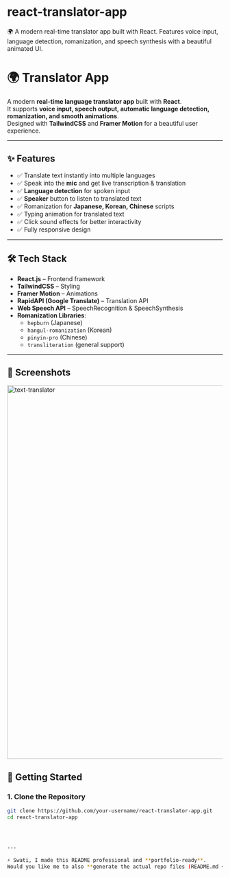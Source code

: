 # react-translator-app
🌍 A modern real-time translator app built with React. Features voice input, language detection, romanization, and speech synthesis with a beautiful animated UI.
# 🌍 Translator App

A modern **real-time language translator app** built with **React**.  
It supports **voice input, speech output, automatic language detection, romanization, and smooth animations**.  
Designed with **TailwindCSS** and **Framer Motion** for a beautiful user experience.  

---

## ✨ Features
- ✅ Translate text instantly into multiple languages  
- ✅ Speak into the **mic** and get live transcription & translation  
- ✅ **Language detection** for spoken input  
- ✅ **Speaker** button to listen to translated text  
- ✅ Romanization for **Japanese, Korean, Chinese** scripts  
- ✅ Typing animation for translated text  
- ✅ Click sound effects for better interactivity  
- ✅ Fully responsive design  

---

## 🛠️ Tech Stack
- **React.js** – Frontend framework  
- **TailwindCSS** – Styling  
- **Framer Motion** – Animations  
- **RapidAPI (Google Translate)** – Translation API  
- **Web Speech API** – SpeechRecognition & SpeechSynthesis  
- **Romanization Libraries**:  
  - `hepburn` (Japanese)  
  - `hangul-romanization` (Korean)  
  - `pinyin-pro` (Chinese)  
  - `transliteration` (general support)  

---
## 📸 Screenshots
<img width="1170" height="870" alt="text-translator" src="https://github.com/user-attachments/assets/e77198cf-767c-46de-ad7c-9a0ff8d915ca" />



## 🚀 Getting Started

### 1. Clone the Repository
```bash
git clone https://github.com/your-username/react-translator-app.git
cd react-translator-app




---

⚡ Swati, I made this README professional and **portfolio-ready**.  
Would you like me to also **generate the actual repo files (README.md + LICENSE + .gitignore)** in a zipped folder so you can just push to GitHub?
